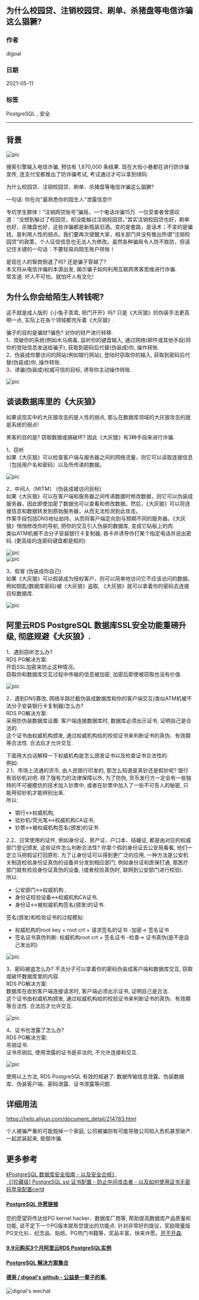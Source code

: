 ## 为什么校园贷、注销校园贷、刷单、杀猪盘等电信诈骗这么猖獗?        
      
### 作者      
digoal      
      
### 日期      
2021-05-11       
      
### 标签      
PostgreSQL , 安全       
      
----      
      
## 背景      
![pic](20210511_01_pic_010.jpg)      
      
搜索引擎输入电信诈骗, 预估有 1,870,000 条结果. 现在大街小巷都在进行防诈骗宣传, 连支付宝都推出了防诈骗考试, 考试通过才可以拿到绿码.         
        
为什么校园贷、注销校园贷、刷单、杀猪盘等电信诈骗这么猖獗?         
        
一句话: 你在向"最熟悉你的陌生人"泄露信息!!!          
        
专坑学生群体！“注销网贷账号”骗局，一个电话诈骗15万. 一位受害者曾感叹道：“没想到躲过了校园贷，却没能躲过注销校园贷。”其实注销校园贷也好，刷单也好，杀猪盘也好，这些诈骗都是新瓶装旧酒。变的是套路，是话术；不变的是骗钱，是利用人性的弱点。我们要再次提醒大家，相关部门并没有推出所谓“注销校园贷”的政策，个人征信信息也无法人为修改。虽然各种骗局令人防不胜防，但请记住关键的一句话：不要轻易向陌生账户转账！        
      
是现在人的智商倒退了吗? 还是骗子穿越了?       
本文将从电信诈骗的本源出发, 揭示骗子如何利用互联网黑客思维进行诈骗.      
常言道: 坏人不可怕，就怕坏人有文化!        
        
## 为什么你会给陌生人转钱呢?         
        
这不就是成人版的《小兔子乖乖, 把门开开》吗? 只是《大灰狼》的伪装手法更高明一点, 实际上在各个领域都充斥着《大灰狼》.          
    
骗子的目的是骗财?骗色? 对你的财产进行转移.    
1、攻破你的系统(例如木马病毒, 监听你的键盘输入, 通过网络(邮件或其他手段)将你的登陆信息发送给骗子), 获取到密码后代替(伪装成)你, 操作转账.    
2、伪装成你要访问的网站(例如银行网站), 登陆时窃取你的输入, 获取到密码后代替(伪装成)你, 操作转账.   
3、诱骗(伪装成)权威可信的目标, 诱导你主动操作转账.   
  
![pic](20210511_01_pic_001.jpeg)        
        
## 谈谈数据库里的《大灰狼》        
如果说现实中的大灰狼攻击的是人性的弱点, 那么在数据库领域的大灰狼攻击的就是系统的弱点!       
  
黑客的目的是? 窃取数据或搞破坏? 因此《大灰狼》有3种手段来进行诈骗.          
        
1、窃听          
如果《大灰狼》可以检查客户端与服务器之间的网络流量，则它可以读取连接信息（包括用户名和密码）以及所传递的数据。        
        
![pic](20210511_01_pic_002.jpeg)        
        
2、中间人（MITM）      (伪装成被访问目标)     
如果《大灰狼》可以在客户端和服务器之间传递数据时修改数据，则它可以伪装成服务器，因此即使加密了数据也可以查看和修改数据。然后，《大灰狼》可以将连接信息和数据转发到原始服务器，从而无法检测到此攻击。        
作案手段包括DNS地址劫持，从而将客户端定向到与预期不同的服务器。《大灰狼》悄悄修改你的导航, 把你的交互引入伪装的数据库, 变成它砧板上的肉.         
类似ATM机被不法分子安装银行卡复制器, 吞卡并诱导你打某个指定电话并说出密码. (更高级的连密码键盘都是假的)        
        
![pic](20210511_01_pic_003.jpeg)        
![pic](20210511_01_pic_004.jpeg)        
        
3、假冒      (伪装成你自己)      
如果《大灰狼》可以假装成为授权客户，则可以简单地访问它不应该访问的数据。        
例如钥匙(数据库密码)被《大灰狼》盗取, 《大灰狼》就可以拿着你的密码去连接目标数据库.          
        
![pic](20210511_01_pic_005.jpeg)        
        
        
## 阿里云RDS PostgreSQL 数据库SSL安全功能重磅升级, 彻底规避《大灰狼》.        
        
1、遇到窃听怎么办?         
RDS PG解决方案:      
开启SSL加密来防止这种情况。        
窃取你和数据库交互过程中传输的信息被加密, 加密后即使被窃取也没有价值.         
        
![pic](20210511_01_pic_006.png)        
        
2、遇到DNS篡改, 网络半路拦截伪装成数据库和你的客户端交互(类似ATM机被不法分子安装银行卡复制器)怎么办?         
RDS PG解决方案:      
采用防伪装数据库设置: 客户端连接数据库时, 数据库必须出示证书, 证明自己是合法的.         
这个证书由权威机构颁发, 通过权威机构给的校验证书来判断证书的真伪、有效期等合法性. 合法后才允许交互.         
      
下面用大白话解释一下权威机构是怎么颁发证书以及检查证书合法性的.       
例如:     
2\.1、市场上流通的货币, 由人民银行印发的, 那怎么知道是真钞还是假钞呢? 银行有验钞机对吧. 除了强有力的法律保障以外, 为了防伪, 货币发行方一定会有一些独特的不可被模仿的技术加入钞票中, 或者在钞票中加入了一些不可告人的秘密, 只能用验钞机才能辨别出来.      
所以:     
- 银行<->权威机构,     
- 验钞机/荧光笔<->权威机构CA证书,     
- 钞票<->被权威机构签名(颁发)的证书.    
    
2\.2、日常使用的证件, 例如身份证、房产证、户口本、结婚证, 都是由对应的权威部门登记颁发, 这些证件怎么判断合法性? 你拿个假的身份证去公安局看看, 他们一定立马把假证打回原形.  为了让身份证可以得到更广泛的应用, 一种方法是公安机关制造检验身份证真伪的设备并分发到相应部门, 例如身份证和医保打通, 那医疗部门就有检验身份证真伪的设备, (或者校验真伪时, 联网到公安部门进行校验).     
所以:     
- 公安部门<->权威机构 ,     
- 身份证校验设备<->权威机构CA证书,     
- 身份证<->被权威机构签名(颁发)的证书.     
    
签名(颁发)和检验证书的过程模拟:     
- 权威机构的root key + root crt + 请求签名的证书 -加密->     签名证书           
- 签名证书真伪判断: 权威机构root crt + 签名证书   -检查->       证书真伪(是不是自己发出的)          
        
![pic](20210511_01_pic_007.jpeg)        
        
3、密码被盗怎么办? 不法分子可以拿着你的密码伪装成客户端和数据库交互, 窃取或破坏数据库里的内容.        
RDS PG解决方案:      
数据库在收到客户端连接请求时, 客户端必须出示证书, 证明自己是合法.         
这个证书由权威机构颁发, 通过权威机构给的校验证书来判断证书的真伪、有效期等合法性. 合法后才允许交互.          
        
![pic](20210511_01_pic_008.png)        
        
4、证书也泄露了怎么办?         
RDS PG解决方案:      
吊销证书.        
证书吊销后, 使用泄露的证书是非法的, 不允许连接和交互.         
        
![pic](20210511_01_pic_009.jpeg)        
        
使用以上方法, RDS PostgreSQL 有效的规避了: 数据传输信息泄露、伪装数据库、伪装客户端、密码泄露、证书泄露等问题.         
        
## 详细用法        
https://help.aliyun.com/document_detail/214783.html         
        
个人被骗严重的可能毁掉一个家庭, 公司被骗则有可能导致公司陷入危机甚至破产. 一起武装起来, 抵御诈骗.         
      
## 更多参考    
[《PostgreSQL 数据库安全指南 - 以及安全合规》](../201506/20150601_01.md)        
[《[珍藏级] PostgreSQL ssl 证书配置 - 防止中间攻击者 - 以及如何使用证书无密码登录配置cert》](../202006/20200619_01.md)      
        
      
#### [PostgreSQL 许愿链接](https://github.com/digoal/blog/issues/76 "269ac3d1c492e938c0191101c7238216")    
您的愿望将传达给PG kernel hacker、数据库厂商等, 帮助提高数据库产品质量和功能, 说不定下一个PG版本就有您提出的功能点. 针对非常好的提议，奖励限量版PG文化衫、纪念品、贴纸、PG热门书籍等，奖品丰富，快来许愿。[开不开森](https://github.com/digoal/blog/issues/76 "269ac3d1c492e938c0191101c7238216").      
      
      
#### [9.9元购买3个月阿里云RDS PostgreSQL实例](https://www.aliyun.com/database/postgresqlactivity "57258f76c37864c6e6d23383d05714ea")    
      
      
#### [PostgreSQL 解决方案集合](https://yq.aliyun.com/topic/118 "40cff096e9ed7122c512b35d8561d9c8")    
      
      
#### [德哥 / digoal's github - 公益是一辈子的事.](https://github.com/digoal/blog/blob/master/README.md "22709685feb7cab07d30f30387f0a9ae")    
      
      
![digoal's wechat](../pic/digoal_weixin.jpg "f7ad92eeba24523fd47a6e1a0e691b59")    
      
    
